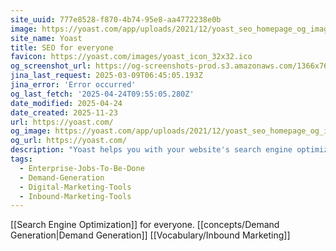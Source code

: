 ```yaml
---
site_uuid: 777e8528-f870-4b74-95e8-aa4772238e0b
image: https://yoast.com/app/uploads/2021/12/yoast_seo_homepage_og_image.png
site_name: Yoast
title: SEO for everyone
favicon: https://yoast.com/images/yoast_icon_32x32.ico
og_screenshot_url: https://og-screenshots-prod.s3.amazonaws.com/1366x768/80/false/4993284b7c1624006ee57ddf29fd2a041798b461ca5a91e846aba11cc466490a.jpeg
jina_last_request: 2025-03-09T06:45:05.193Z
jina_error: 'Error occurred'
og_last_fetch: '2025-04-24T09:55:05.280Z'
date_modified: 2025-04-24
date_created: 2025-11-23
url: https://yoast.com/
og_image: https://yoast.com/app/uploads/2021/12/yoast_seo_homepage_og_image.png
og_url: https://yoast.com/
description: "Yoast helps you with your website's search engine optimization, with our internationally loved software and our online SEO courses."
tags:
  - Enterprise-Jobs-To-Be-Done
  - Demand-Generation
  - Digital-Marketing-Tools
  - Inbound-Marketing-Tools
---
```


[[Search Engine Optimization]] for everyone.
[[concepts/Demand Generation|Demand Generation]]
[[Vocabulary/Inbound Marketing]]

